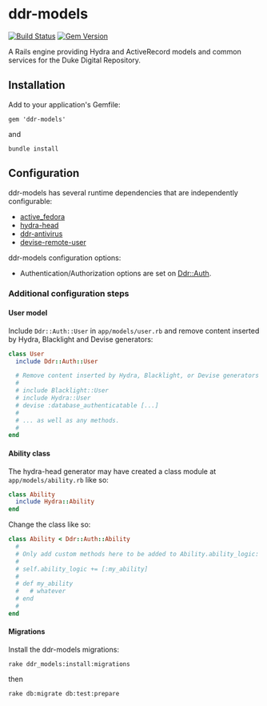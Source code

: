 # ddr-models

[![Build Status](https://travis-ci.org/duke-libraries/ddr-models.svg?branch=develop)](https://travis-ci.org/duke-libraries/ddr-models)
[![Gem Version](https://badge.fury.io/rb/ddr-models.svg)](http://badge.fury.io/rb/ddr-models)

A Rails engine providing Hydra and ActiveRecord models and common services for the Duke Digital Repository.

## Installation

Add to your application's Gemfile:

    gem 'ddr-models'
    
and

    bundle install

## Configuration

ddr-models has several runtime dependencies that are independently configurable:

- [active_fedora](https://github.com/projecthydra/active_fedora)
- [hydra-head](https://github.com/projecthydra/hydra-head)
- [ddr-antivirus](https://github.com/duke-libraries/ddr-antivirus)
- [devise-remote-user](https://github.com/duke-libraries/devise-remote-user)

ddr-models configuration options:

- Authentication/Authorization options are set on [Ddr::Auth](http://www.rubydoc.info/gems/ddr-models/Ddr/Auth).

### Additional configuration steps

#### User model

Include `Ddr::Auth::User` in `app/models/user.rb` and remove content inserted by Hydra, Blacklight and Devise generators:

```ruby
class User
  include Ddr::Auth::User

  # Remove content inserted by Hydra, Blacklight, or Devise generators
  #
  # include Blacklight::User
  # include Hydra::User
  # devise :database_authenticatable [...]
  #
  # ... as well as any methods.
  #
end
```

#### Ability class

The hydra-head generator may have created a class module at `app/models/ability.rb` like so:

```ruby
class Ability
  include Hydra::Ability
end
```

Change the class like so:

```ruby
class Ability < Ddr::Auth::Ability
  #
  # Only add custom methods here to be added to Ability.ability_logic:
  #
  # self.ability_logic += [:my_ability]
  #
  # def my_ability
  #   # whatever
  # end
  #
end
```

#### Migrations

Install the ddr-models migrations:

    rake ddr_models:install:migrations
    
then

    rake db:migrate db:test:prepare
    
